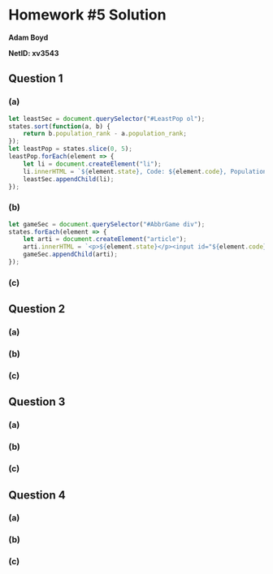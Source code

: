 # Homework #5 Solution

**Adam Boyd**

**NetID: xv3543**

## Question 1

### (a)

```javascript
let leastSec = document.querySelector("#LeastPop ol");
states.sort(function(a, b) {
    return b.population_rank - a.population_rank;
});
let leastPop = states.slice(0, 5);
leastPop.forEach(element => {
    let li = document.createElement("li");
    li.innerHTML = `${element.state}, Code: ${element.code}, Population: ${element.population}, Capital: ${element.capital_city}`;
    leastSec.appendChild(li);
});
```

### (b)

```javascript
let gameSec = document.querySelector("#AbbrGame div");
states.forEach(element => {
    let arti = document.createElement("article");
    arti.innerHTML = `<p>${element.state}</p><input id="${element.code}" type="text"><p><small title="${element.code}">Hint</small></p>`
    gameSec.appendChild(arti);
});
```

### (c)



## Question 2

### (a)

### (b)

### (c)

## Question 3

### (a)

### (b)

### (c)

## Question 4

### (a)

### (b)

### (c)

